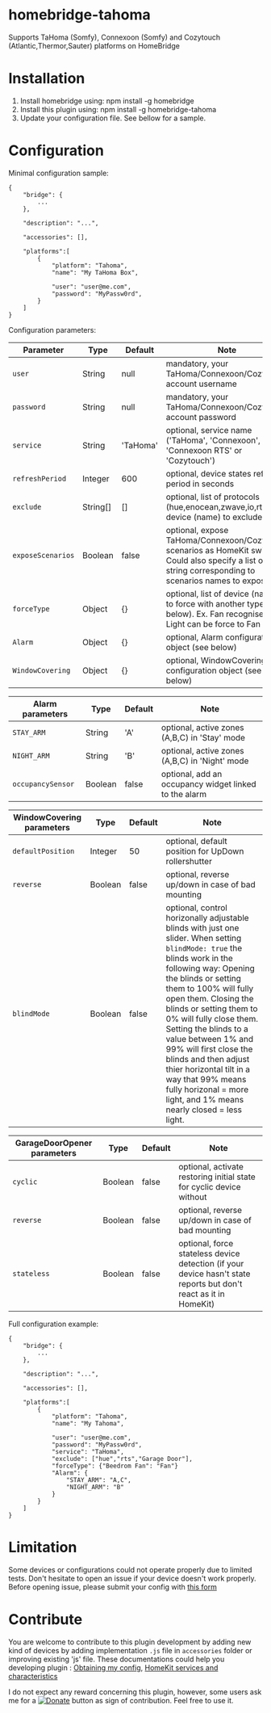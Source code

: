 # homebridge-tahoma

Supports TaHoma (Somfy), Connexoon (Somfy) and Cozytouch (Atlantic,Thermor,Sauter) platforms on HomeBridge

# Installation

1. Install homebridge using: npm install -g homebridge
2. Install this plugin using: npm install -g homebridge-tahoma
3. Update your configuration file. See bellow for a sample.

# Configuration

Minimal configuration sample:
```
{
	"bridge": {
		...
	},

	"description": "...",

	"accessories": [],

	"platforms":[
		{
			"platform": "Tahoma",
			"name": "My TaHoma Box",
			
			"user": "user@me.com",
			"password": "MyPassw0rd",
		}
	]
}
```

Configuration parameters:

| Parameter                  | Type			| Default		| Note                                                                                                                                                                  |
|----------------------------|----------|-----------|-----------------------------------------------------------------------------------------------------------------------------------------------------------------------|
| `user`               		 | String		| null				| mandatory, your TaHoma/Connexoon/Cozytouch account username                                                                                                                     |
| `password`             	 | String		| null				| mandatory, your TaHoma/Connexoon/Cozytouch account password                                                                                                                     |
| `service`              	 | String		| 'TaHoma'			| optional, service name ('TaHoma', 'Connexoon', 'Connexoon RTS' or 'Cozytouch')																																																											|
| `refreshPeriod`            | Integer	| 600					| optional, device states refresh period in seconds							 																										 																										|
| `exclude`		             | String[]	| []					| optional, list of protocols (hue,enocean,zwave,io,rts) or device (name) to exclude																																										|
| `exposeScenarios`	         | Boolean	| false					| optional, expose TaHoma/Connexoon/Cozytouch scenarios as HomeKit switches. Could also specify a list of string corresponding to scenarios names to expose												|
| `forceType`		         | Object		| {}				| optional, list of device (name) to force with another type (see below). Ex. Fan recognised as Light can be force to Fan type											|
| `Alarm`		             | Object		| {}				| optional, Alarm configuration object (see below)										|
| `WindowCovering`		     | Object		| {}				| optional, WindowCovering configuration object (see below)											| `GarageDoorOpener`		 | Object		| {}				| optional, GarageDoorOpener configuration object (see below)																											 																																|

| Alarm parameters           | Type			| Default			| Note                                                                                                                                                                  |
|----------------------------|--------------|-------------------|-----------------------------------------------------------------------------------------------------------------------------------------------------------------------|
| `STAY_ARM`               	 | String		| 'A'				| optional, active zones (A,B,C) in 'Stay' mode                                                                             																						|
| `NIGHT_ARM`             	 | String		| 'B'				| optional, active zones (A,B,C) in 'Night' mode                                                                          																							|
| `occupancySensor`        	 | Boolean		| false				| optional, add an occupancy widget linked to the alarm                                                                          																							|

| WindowCovering parameters   | Type			| Default		| Note                                                                                                                                                                  |
|----------------------------|----------|-----------|-----------------------------------------------------------------------------------------------------------------------------------------------------------------------|
| `defaultPosition`	         | Integer	| 50			| optional, default position for UpDown rollershutter												|
| `reverse`	         		 | Boolean	| false			| optional, reverse up/down in case of bad mounting												|
| `blindMode`	       		 | Boolean	| false			| optional, control horizonally adjustable blinds with just one slider. When setting ``blindMode: true`` the blinds work in the following way: Opening the blinds or setting them to 100% will fully open them. Closing the blinds or setting them to 0% will fully close them. Setting the blinds to a value between 1% and 99% will first close the blinds and then adjust thier horizontal tilt in a way that 99% means fully horizonal = more light, and 1% means nearly closed = less light. |

| GarageDoorOpener parameters| Type			| Default		| Note                                                                                                                                                                  |
|----------------------------|----------|-----------|-----------------------------------------------------------------------------------------------------------------------------------------------------------------------|
| `cyclic`	         		| Boolean	| false			| optional, activate restoring initial state for cyclic device without							|
| `reverse`	         		 | Boolean	| false			| optional, reverse up/down in case of bad mounting												|
| `stateless`	       		 | Boolean	| false			| optional, force stateless device detection (if your device hasn't state reports but don't react as it in HomeKit) |


Full configuration example:
```
{
	"bridge": {
		...
	},

	"description": "...",

	"accessories": [],

	"platforms":[
		{
			"platform": "Tahoma",
			"name": "My Tahoma",
			
			"user": "user@me.com",
			"password": "MyPassw0rd",
			"service": "TaHoma",
			"exclude": ["hue","rts","Garage Door"],
			"forceType": {"Beedrom Fan": "Fan"}
			"Alarm": {
				"STAY_ARM": "A,C",
				"NIGHT_ARM": "B"
			}
		}
	]
}
```

# Limitation

Some devices or configurations could not operate properly due to limited tests. Don't hesitate to open an issue if your device doesn't work properly.
Before opening issue, please submit your config with [this form](https://dev.duboc.pro/tools/setup)

# Contribute

You are welcome to contribute to this plugin development by adding new kind of devices by adding implementation `.js` file in `accessories` folder or improving existing 'js' file.
These documentations could help you developing plugin :
[Obtaining my config](https://dev.duboc.pro/tools/setup),
[HomeKit services and characteristics](https://github.com/KhaosT/HAP-NodeJS/blob/master/src/lib/gen/HomeKit.ts)

I do not expect any reward concerning this plugin, however, some users ask me for a [![Donate](https://img.shields.io/badge/Donate-PayPal-green.svg)](https://www.paypal.com/cgi-bin/webscr?cmd=_s-xclick&hosted_button_id=L4X489MG7FUCN) button as sign of contribution. Feel free to use it.

